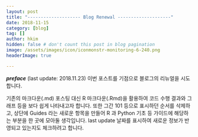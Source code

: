 ```yaml
---
layout: post  
title: "-------------------- Blog Renewal --------------------"   
date: 2018-11-15  
category: [blog]  
tag: []   
author: hkim  
hidden: false # don't count this post in blog pagination  
image: /assets/images/icon/iconmonstr-monitoring-6-240.png  
headerImage: true  

---
```


***preface*** (last update: 2018.11.23) 이번 포스트를 기점으로 블로그의 리뉴얼을 시도합니다.

기존의 마크다운(.md) 포스팅 대신 R 마크다운(.Rmd)을 활용하여 코드 수행 결과와 그래프 등을 보다 쉽게 나타내고자 합니다. 또한 그간 101 등으로 표시하던 순서를 삭제하고, 상단에 Guides 라는 새로운 항목을 만들어 R 과 Python 기초 등 가이드에 해당하는 부분을 한 곳에 모아둘 생각입니다. last update 날짜를 표시하여 새로운 정보가 반영되고 있는지도 체크하려고 합니다.

